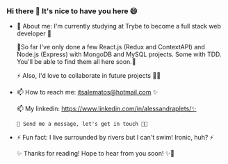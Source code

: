 ### Hi there 👋 It's nice to have you here 😄

- 🔭 About me: I'm currently studying at Trybe to become a full stack web developer 🔭

  🌱So far I've only done a few React.js (Redux and ContextAPI) and Node.js (Express) with MongoDB and MySQL projects. Some with TDD.
    You'll be able to find them all here soon.🌱
   
   ⚡ Also, I'd love to collaborate in future projects 👯🔭 
   

- 📫 How to reach me: itsalematos@hotmail.com ✨

  📫 My linkedin: https://www.linkedin.com/in/alessandraplets/✨
  
      💬 Send me a message, let's get in touch 👯💬

- ⚡ Fun fact: I live surrounded by rivers but I can't swim! Ironic, huh? ⚡

    ✨ Thanks for reading! Hope to hear from you soon! ✨👋
